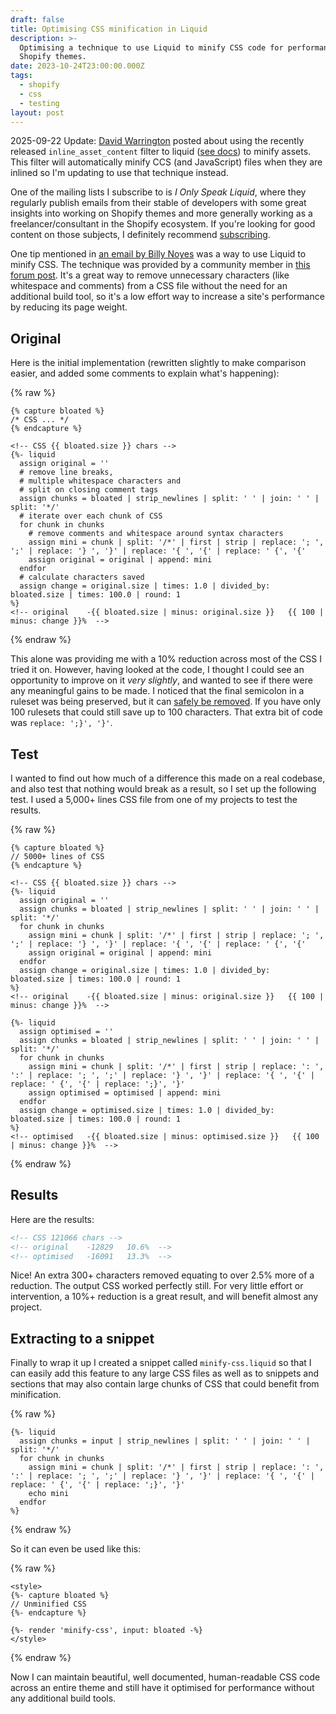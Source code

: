 ```yaml
---
draft: false
title: Optimising CSS minification in Liquid
description: >-
  Optimising a technique to use Liquid to minify CSS code for performance in
  Shopify themes.
date: 2023-10-24T23:00:00.000Z
tags:
  - shopify
  - css
  - testing
layout: post
---
```


<div class="note">

  2025-09-22 Update: [David Warrington](https://ellodave.dev/blog/article/inline-critical-css-in-liquid/) posted about using the recently released `inline_asset_content` filter to liquid ([see docs](https://shopify.dev/docs/api/liquid/filters/inline_asset_content)) to minify assets. This filter will automatically minify CCS (and JavaScript) files when they are inlined so I'm updating to use that technique instead.

</div>


One of the mailing lists I subscribe to is _I Only Speak Liquid_, where they regularly publish emails from their stable of developers with some great insights into working on Shopify themes and more generally working as a freelancer/consultant in the Shopify ecosystem. If you're looking for good content on those subjects, I definitely recommend [subscribing](https://ionlyspeakliquid.beehiiv.com/subscribe).

One tip mentioned in [an email by Billy Noyes](https://ionlyspeakliquid.beehiiv.com/p/speak-liquid-33-minify-css-liquid) was a way to use Liquid to minify CSS. The technique was provided by a community member in [this forum post](https://community.shopify.com/c/technical-q-a/tool-to-minify-css-liquid/m-p/1123337). It's a great way to remove unnecessary characters (like whitespace and comments) from a CSS file without the need for an additional build tool, so it's a low effort way to increase a site's performance by reducing its page weight.

## Original

Here is the initial implementation (rewritten slightly to make comparison easier, and added some comments to explain what's happening):

{% raw %}
```liquid
{% capture bloated %}
/* CSS ... */
{% endcapture %}

<!-- CSS {{ bloated.size }} chars -->
{%- liquid
  assign original = ''
  # remove line breaks,
  # multiple whitespace characters and
  # split on closing comment tags
  assign chunks = bloated | strip_newlines | split: ' ' | join: ' ' | split: '*/'
  # iterate over each chunk of CSS
  for chunk in chunks
    # remove comments and whitespace around syntax characters
    assign mini = chunk | split: '/*' | first | strip | replace: '; ', ';' | replace: '} ', '}' | replace: '{ ', '{' | replace: ' {', '{'
    assign original = original | append: mini
  endfor
  # calculate characters saved
  assign change = original.size | times: 1.0 | divided_by: bloated.size | times: 100.0 | round: 1
%}
<!-- original    -{{ bloated.size | minus: original.size }}   {{ 100 | minus: change }}%  -->
```
{% endraw %}

This alone was providing me with a 10% reduction across most of the CSS I tried it on. However, having looked at the code, I thought I could see an opportunity to improve on it _very slightly_, and wanted to see if there were any meaningful gains to be made. I noticed that the final semicolon in a ruleset was being preserved, but it can [safely be removed](https://css-tricks.com/css-basics-syntax-matters-syntax-doesnt/#aa-mostly-important-semicolons). If you have only 100 rulesets that could still save up to 100 characters. That extra bit of code was `replace: ';}', '}'`.

## Test

I wanted to find out how much of a difference this made on a real codebase, and also test that nothing would break as a result, so I set up the following test. I used a 5,000+ lines CSS file from one of my projects to test the results.

{% raw %}
```liquid
{% capture bloated %}
// 5000+ lines of CSS
{% endcapture %}

<!-- CSS {{ bloated.size }} chars -->
{%- liquid
  assign original = ''
  assign chunks = bloated | strip_newlines | split: ' ' | join: ' ' | split: '*/'
  for chunk in chunks
    assign mini = chunk | split: '/*' | first | strip | replace: '; ', ';' | replace: '} ', '}' | replace: '{ ', '{' | replace: ' {', '{'
    assign original = original | append: mini
  endfor
  assign change = original.size | times: 1.0 | divided_by: bloated.size | times: 100.0 | round: 1
%}
<!-- original    -{{ bloated.size | minus: original.size }}   {{ 100 | minus: change }}%  -->

{%- liquid
  assign optimised = ''
  assign chunks = bloated | strip_newlines | split: ' ' | join: ' ' | split: '*/'
  for chunk in chunks
    assign mini = chunk | split: '/*' | first | strip | replace: ': ', ':' | replace: '; ', ';' | replace: '} ', '}' | replace: '{ ', '{' | replace: ' {', '{' | replace: ';}', '}'
    assign optimised = optimised | append: mini
  endfor
  assign change = optimised.size | times: 1.0 | divided_by: bloated.size | times: 100.0 | round: 1
%}
<!-- optimised   -{{ bloated.size | minus: optimised.size }}   {{ 100 | minus: change }}%  -->

```
{% endraw %}

## Results

Here are the results:

```html
<!-- CSS 121066 chars -->
<!-- original    -12829   10.6%  -->
<!-- optimised   -16091   13.3%  -->
```

Nice! An extra 300+ characters removed equating to over 2.5% more of a reduction. The output CSS worked perfectly still. For very little effort or intervention, a 10%+ reduction is a great result, and will benefit almost any project.

## Extracting to a snippet

Finally to wrap it up I created a snippet called `minify-css.liquid` so that I can easily add this feature to any large CSS files as well as to snippets and sections that may also contain large chunks of CSS that could benefit from minification.

{% raw %}
```liquid
{%- liquid
  assign chunks = input | strip_newlines | split: ' ' | join: ' ' | split: '*/'
  for chunk in chunks
    assign mini = chunk | split: '/*' | first | strip | replace: ': ', ':' | replace: '; ', ';' | replace: '} ', '}' | replace: '{ ', '{' | replace: ' {', '{' | replace: ';}', '}'
    echo mini
  endfor
%}
```
{% endraw %}

So it can even be used like this:

{% raw %}
```liquid
<style>
{%- capture bloated %}
// Unminified CSS
{%- endcapture %}

{%- render 'minify-css', input: bloated -%}
</style>
```
{% endraw %}

Now I can maintain beautiful, well documented, human-readable CSS code across an entire theme and still have it optimised for performance without any additional build tools.
